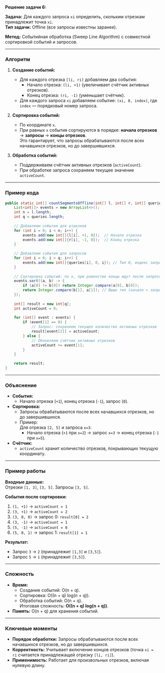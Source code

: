 **Решение задачи 6:**

**Задача:** Для каждого запроса `xi` определить, скольким отрезкам принадлежит точка `xi`.  
**Тип задачи:** Offline (все запросы известны заранее).

**Метод:** Событийная обработка (Sweep Line Algorithm) с совместной сортировкой событий и запросов.

---

### **Алгоритм**
1. **Создание событий:**
    - Для каждого отрезка `[li, ri]` добавляем два события:
        - Начало отрезка: `(li, +1)` (увеличивает счётчик активных отрезков).
        - Конец отрезка: `(ri, -1)` (уменьшает счётчик).
    - Для каждого запроса `xi` добавляем событие: `(xi, 0, index)`, где `index` — порядковый номер запроса.

2. **Сортировка событий:**
    - По координате `x`.
    - При равных `x` события сортируются в порядке: **начала отрезков** → **запросы** → **концы отрезков**.  
      Это гарантирует, что запросы обрабатываются после всех начавшихся отрезков, но до завершившихся.

3. **Обработка событий:**
    - Поддерживаем счётчик активных отрезков (`activeCount`).
    - При обработке запроса сохраняем текущее значение `activeCount`.

---

### **Пример кода**
```java
public static int[] countSegmentsOffline(int[] l, int[] r, int[] queries) {
    List<int[]> events = new ArrayList<>();
    int n = l.length;
    int q = queries.length;
    
    // Добавляем события для отрезков
    for (int i = 0; i < n; i++) {
        events.add(new int[]{l[i], +1, 0});  // Начало отрезка
        events.add(new int[]{r[i], -1, 0});  // Конец отрезка
    }
    
    // Добавляем события для запросов
    for (int i = 0; i < q; i++) {
        events.add(new int[]{queries[i], 0, i}); // Тип 0, индекс запроса
    }
    
    // Сортировка событий: по x, при равенстве концы идут после запросов
    events.sort((a, b) -> {
        if (a[0] != b[0]) return Integer.compare(a[0], b[0]);
        return Integer.compare(b[1], a[1]); // Выше тип (начало > запрос > конец)
    });
    
    int[] result = new int[q];
    int activeCount = 0;
    
    for (int[] event : events) {
        if (event[1] == 0) {
            // Запрос: сохраняем текущее количество активных отрезков
            result[event[2]] = activeCount;
        } else {
            // Обновляем счётчик активных отрезков
            activeCount += event[1];
        }
    }
    
    return result;
}
```

---

### **Объяснение**
- **События:**
    - Начало отрезка (`+1`), конец отрезка (`-1`), запрос (`0`).
- **Сортировка:**
    - Запросы обрабатываются после всех начавшихся отрезков, но до завершившихся.
    - Пример:  
      Для отрезка `[2, 5]` и запроса `x=3`:
        - Начало отрезка (`+1` при `x=2`) → запрос `x=3` → конец отрезка (`-1` при `x=5`).
- **Счётчик:**
    - `activeCount` хранит количество отрезков, покрывающих текущую координату.

---

### **Пример работы**
**Входные данные:**  
Отрезки `[1, 3]`, `[3, 5]`. Запросы `[3, 5]`.

**События после сортировки:**
1. `(1, +1)` → `activeCount = 1`
2. `(3, +1)` → `activeCount = 2`
3. `(3, 0, 0)` → запрос 0: `result[0] = 2`
4. `(3, -1)` → `activeCount = 1`
5. `(5, -1)` → `activeCount = 0`
6. `(5, 0, 1)` → запрос 1: `result[1] = 1`

**Результат:**
- Запрос `3` → `2` (принадлежит `[1,3]` и `[3,5]`).
- Запрос `5` → `1` (принадлежит `[3,5]`).

---

### **Сложность**
- **Время:**
    - Создание событий: O(n + q).
    - Сортировка: O((n + q) log(n + q)).
    - Обработка событий: O(n + q).  
      Итоговая сложность: **O((n + q) log(n + q))**.
- **Память:** O(n + q) для хранения событий.

---

### **Ключевые моменты**
- **Порядок обработки:** Запросы обрабатываются после всех начавшихся отрезков, но до завершившихся.
- **Корректность:** Учитывает включение концов отрезков (точка `xi = ri` считается принадлежащей отрезку `[li, ri]`).
- **Применимость:** Работает для произвольных отрезков, включая нулевую длину.
